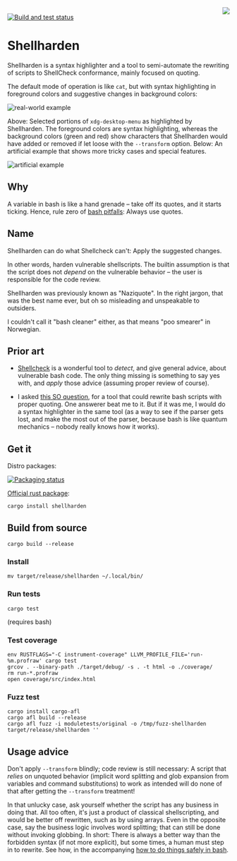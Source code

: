 <img src="img/logo.png" align="right"/>

[![Build and test status](https://github.com/anordal/shellharden/workflows/build-and-tests/badge.svg?branch=master)](https://github.com/anordal/shellharden/actions)

Shellharden
===========

Shellharden is a syntax highlighter and a tool to semi-automate the rewriting
of scripts to ShellCheck conformance, mainly focused on quoting.

The default mode of operation is like `cat`, but with syntax highlighting in
foreground colors and suggestive changes in background colors:

![real-world example](img/ex-realworld.png)

Above: Selected portions of `xdg-desktop-menu` as highlighted by Shellharden.
The foreground colors are syntax highlighting, whereas the background colors
(green and red) show characters that Shellharden would have added or removed
if let loose with the `--transform` option.
Below: An artificial example that shows more tricky cases and special features.

![artificial example](img/ex-artificial.png)

Why
---

A variable in bash is like a hand grenade – take off its quotes, and it starts ticking. Hence, rule zero of [bash pitfalls][1]: Always use quotes.

Name
----

Shellharden can do what Shellcheck can't: Apply the suggested changes.

In other words, harden vulnerable shellscripts.
The builtin assumption is that the script does not *depend* on the vulnerable behavior –
the user is responsible for the code review.

Shellharden was previously known as "Naziquote".
In the right jargon, that was the best name ever,
but oh so misleading and unspeakable to outsiders.

I couldn't call it "bash cleaner" either, as that means "poo smearer" in Norwegian.

Prior art
---------

* [Shellcheck][2] is a wonderful tool to *detect*, and give general advice, about vulnerable bash code. The only thing missing is something to say yes with, and *apply* those advice (assuming proper review of course).

* I asked [this SO question][3], for a tool that could rewrite bash scripts with proper quoting. One answerer beat me to it. But if it was me, I would do a syntax highlighter in the same tool (as a way to see if the parser gets lost, and make the most out of the parser, because bash is like quantum mechanics – nobody really knows how it works).

Get it
------

Distro packages:

[![Packaging status](https://repology.org/badge/vertical-allrepos/shellharden.svg)](https://repology.org/project/shellharden/versions)

[Official rust package](https://crates.io/crates/shellharden):

    cargo install shellharden

Build from source
-----------------

    cargo build --release

### Install

    mv target/release/shellharden ~/.local/bin/

### Run tests

    cargo test

(requires bash)

### Test coverage

    env RUSTFLAGS="-C instrument-coverage" LLVM_PROFILE_FILE='run-%m.profraw' cargo test
    grcov . --binary-path ./target/debug/ -s . -t html -o ./coverage/
    rm run-*.profraw
    open coverage/src/index.html

### Fuzz test

    cargo install cargo-afl
    cargo afl build --release
    cargo afl fuzz -i moduletests/original -o /tmp/fuzz-shellharden target/release/shellharden ''

Usage advice
------------

Don't apply `--transform` blindly; code review is still necessary: A script that *relies* on unquoted behavior (implicit word splitting and glob expansion from variables and command substitutions) to work as intended will do none of that after getting the `--transform` treatment!

In that unlucky case, ask yourself whether the script has any business in doing that. All too often, it's just a product of classical shellscripting, and would be better off rewritten, such as by using arrays. Even in the opposite case, say the business logic involves word splitting; that can still be done without invoking globbing. In short: There is always a better way than the forbidden syntax (if not more explicit), but some times, a human must step in to rewrite. See how, in the accompanying [how to do things safely in bash](how_to_do_things_safely_in_bash.md).

[1]: http://mywiki.wooledge.org/BashPitfalls
[2]: https://www.shellcheck.net/
[3]: http://stackoverflow.com/questions/41104131/tool-to-automatically-rewrite-a-bash-script-with-proper-quoting
